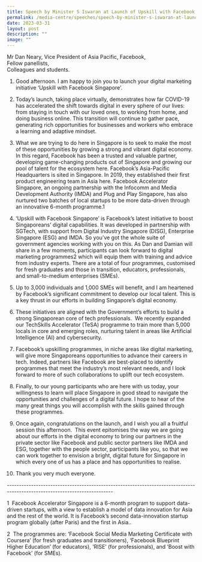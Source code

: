```yaml
---
title: Speech by Minister S Iswaran at Launch of Upskill with Facebook Singapore
permalink: /media-centre/speeches/speech-by-minister-s-iswaran-at-launch-of-upskill-with-facebook-singapore/
date: 2023-03-31
layout: post
description: ""
image: ""
---
```

Mr Dan Neary, Vice President of Asia Pacific, Facebook,   
Fellow panellists,   
Colleagues and students.   
  
1. Good afternoon. I am happy to join you to launch your digital marketing initiative ‘Upskill with Facebook Singapore’.   
  
2. Today’s launch, taking place virtually, demonstrates how far COVID-19 has accelerated the shift towards digital in every sphere of our lives: from staying in touch with our loved ones, to working from home, and doing business online. This transition will continue to gather pace, generating rich opportunities for businesses and workers who embrace a learning and adaptive mindset.    
  
3. What we are trying to do here in Singapore is to seek to make the most of these opportunities by growing a strong and vibrant digital economy. In this regard, Facebook has been a trusted and valuable partner, developing game-changing products out of Singapore and growing our pool of talent for the ecosystem here. Facebook’s Asia-Pacific Headquarters is sited in Singapore. In 2019, they established their first product engineering team in Asia here. Facebook Accelerator Singapore, an ongoing partnership with the Infocomm and Media Development Authority (IMDA) and Plug and Play Singapore, has also nurtured two batches of local startups to be more data-driven through an innovative 6-month programme.1    
  
4. ‘Upskill with Facebook Singapore’ is Facebook’s latest initiative to boost Singaporeans’ digital capabilities. It was developed in partnership with SGTech, with support from Digital Industry Singapore (DISG), Enterprise Singapore (ESG) and IMDA. So you’ve got the whole suite of government agencies working with you on this. As Dan and Damian will share in a few moments, participants can look forward to digital marketing programmes2 which will equip them with training and advice from industry experts. There are a total of four programmes, customised for fresh graduates and those in transition, educators, professionals, and small-to-medium enterprises (SMEs).   
  
5. Up to 3,000 individuals and 1,000 SMEs will benefit, and I am heartened by Facebook’s significant commitment to develop our local talent. This is a key thrust in our efforts in building Singapore’s digital economy.  
  
6. These initiatives are aligned with the Government’s efforts to build a strong Singaporean core of tech professionals.  We recently expanded our TechSkills Accelerator (TeSA) programme to train more than 5,000 locals in core and emerging roles, nurturing talent in areas like Artificial Intelligence (AI) and cybersecurity.   
  
7. Facebook’s upskilling programmes, in niche areas like digital marketing, will give more Singaporeans opportunities to advance their careers in tech. Indeed, partners like Facebook are best-placed to identify programmes that meet the industry’s most relevant needs, and I look forward to more of such collaborations to uplift our tech ecosystem.   
  
8. Finally, to our young participants who are here with us today, your willingness to learn will place Singapore in good stead to navigate the opportunities and challenges of a digital future. I hope to hear of the many great things you will accomplish with the skills gained through these programmes.   
  
9. Once again, congratulations on the launch, and I wish you all a fruitful session this afternoon.  This event epitomises the way we are going about our efforts in the digital economy to bring our partners in the private sector like Facebook and public sector partners like IMDA and ESG, together with the people sector, participants like you, so that we can work together to envision a bright, digital future for Singapore in which every one of us has a place and has opportunities to realise.  
  
10. Thank you very much everyone.   
  
\--------------------------------------------------------------------------------------------------------------------------

1  Facebook Accelerator Singapore is a 6-month program to support data-driven startups, with a view to establish a model of data innovation for Asia and the rest of the world. It is Facebook’s second data-innovation startup program globally (after Paris) and the first in Asia..  
  
2  The programmes are: ‘Facebook Social Media Marketing Certificate with Coursera’ (for fresh graduates and transitioners), ‘Facebook Blueprint Higher Education’ (for educators), ‘RISE’ (for professionals), and ‘Boost with Facebook’ (for SMEs).